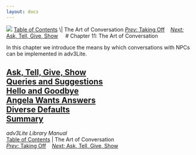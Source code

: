 ```yaml
---
layout: docs
---
```



<img src="topbar.jpg" data-border="0" />
<a href="toc.html" class="nav">Table of Contents</a> \| The Art of
Conversation  
<span class="navnp"><a href="takeoff.html" class="nav"><em>Prev:</em> Taking Off</a>
   <a href="asktell.html" class="nav"><em>Next:</em> Ask, Tell, Give,
Show</a>     </span>
# Chapter 11: The Art of Conversation

In this chapter we introduce the means by which conversations with NPCs
can be implemented in adv3Lite.



[Ask, Tell, Give, Show](asktell.html)  
[Queries and Suggestions](query.html)  
[Hello and Goodbye](hello.html)  
[Angela Wants Answers](convnode.html)  
[Diverse Defaults](defaults.html)  
[Summary](convsumm.html)  
------------------------------------------------------------------------



*adv3Lite Library Manual*  
<a href="toc.html" class="nav">Table of Contents</a> \| The Art of
Conversation  
<span class="navnp"><a href="takeoff.html" class="nav"><em>Prev:</em> Taking Off</a>
   <a href="asktell.html" class="nav"><em>Next:</em> Ask, Tell, Give,
Show</a>     </span>


